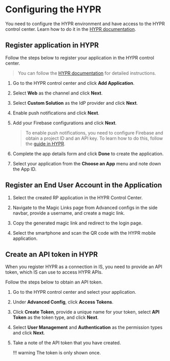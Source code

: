 # Configuring the HYPR 

You need to configure the HYPR environment and have access to the HYPR control center. Learn how to do it in the [HYPR documentation](https://docs.hypr.com/docs/cc/intro-cc).

## Register application in HYPR

Follow the steps below to register your application in the HYPR control center.

> You can follow the [HYPR documentation](https://docs.hypr.com/docs/cc/ccInstallCfg/ccInstallCfgAppMgmt/cc-install-cfg-app-mgmt-new) for detailed instructions.

1. Go to the HYPR control center and click **Add Application**.

2. Select **Web** as the channel and click **Next**.

3. Select **Custom Solution** as the IdP provider and click **Next**.

4. Enable push notifications and click **Next**.

5. Add your Firebase configurations and click **Next**.

   > To enable push notifications, you need to configure Firebase and obtain a project ID and an API key. To learn how to do this, follow the [guide in HYPR](https://docs.hypr.com/docs/cc/ccInstallCfg/ccInstallCfgAppMgmt/cc-install-cfg-app-mgmt-new-configuring-push-notifications-firebase).

6. Complete the app details form and click **Done** to create the application.

7. Select your application from the **Choose an App** menu and note down the App ID.

## Register an End User Account in the Application 

1. Select the created RP application in the HYPR Control Center.

2. Navigate to the Magic Links page from Advanced configs in the side navbar, provide a username, and create a magic link.
3. Copy the generated magic link and redirect to the login page.
4. Select the smartphone and scan the QR code with the HYPR mobile application.

## Create an API token in HYPR

When you register HYPR as a connection in IS, you need to provide an API token, which IS can use to access HYPR APIs.

Follow the steps below to obtain an API token.

1. Go to the HYPR control center and select your application.

2. Under **Advanced Config**, click **Access Tokens**.

3. Click **Create Token**, provide a unique name for your token, select **API Token** as the token type, and click **Next**.

4. Select **User Management** and **Authentication** as the permission types and click **Next**.

5. Take a note of the API token that you have created.

   !!! warning
   The token is only shown once.

